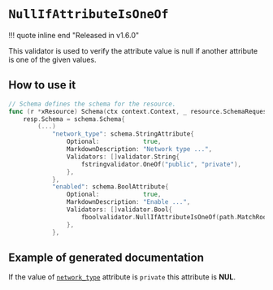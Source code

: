# `NullIfAttributeIsOneOf`

!!! quote inline end "Released in v1.6.0"

This validator is used to verify the attribute value is null if another attribute is one of the given values.

## How to use it

```go
// Schema defines the schema for the resource.
func (r *xResource) Schema(ctx context.Context, _ resource.SchemaRequest, resp *resource.SchemaResponse) {
    resp.Schema = schema.Schema{
        (...)
            "network_type": schema.StringAttribute{
                Optional:            true,
                MarkdownDescription: "Network type ...",
                Validators: []validator.String{
                    fstringvalidator.OneOf("public", "private"),
                },
            },
            "enabled": schema.BoolAttribute{
                Optional:            true,
                MarkdownDescription: "Enable ...",
                Validators: []validator.Bool{
                    fboolvalidator.NullIfAttributeIsOneOf(path.MatchRoot("network_type"),[]attr.Value{types.StringValue("private")})
                },
            },
```

## Example of generated documentation

If the value of [`network_type`](#network_type) attribute is `private` this attribute is **NUL**.
